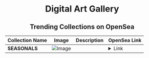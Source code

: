 <div align="center">

# Digital Art Gallery

## Trending Collections on OpenSea

| Collection Name                       | Image                                                                                     | Description                       | OpenSea Link                                                                                          |
|---------------------------------------|-------------------------------------------------------------------------------------------|-----------------------------------|--------------------------------------------------------------------------------------------------------|
| **SEASONALS** | ![Image](https://i.seadn.io/s/raw/files/d8e107e7aa98848ed4e18f9d2b984224.jpg?w=500&auto=format?w=200&auto=format) |  | <details><summary>Link</summary>[SEASONALS](https://opensea.io/collection/seasonals-1)</details> |

</div>